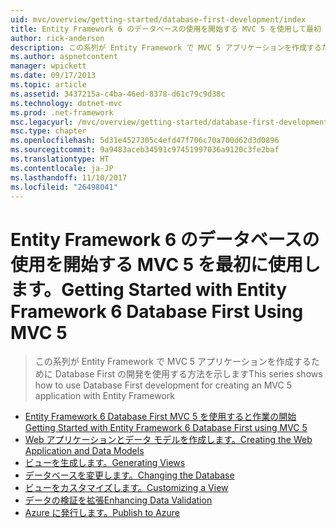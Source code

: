 ```yaml
---
uid: mvc/overview/getting-started/database-first-development/index
title: Entity Framework 6 のデータベースの使用を開始する MVC 5 を使用して最初 |Microsoft ドキュメント
author: rick-anderson
description: この系列が Entity Framework で MVC 5 アプリケーションを作成するために Database First の開発を使用する方法を示します
ms.author: aspnetcontent
manager: wpickett
ms.date: 09/17/2013
ms.topic: article
ms.assetid: 3437215a-c4ba-46ed-8378-d61c79c9d38c
ms.technology: dotnet-mvc
ms.prod: .net-framework
msc.legacyurl: /mvc/overview/getting-started/database-first-development
msc.type: chapter
ms.openlocfilehash: 5d31e4527305c4efd47f706c70a700d62d3d0896
ms.sourcegitcommit: 9a9483aceb34591c97451997036a9120c3fe2baf
ms.translationtype: HT
ms.contentlocale: ja-JP
ms.lasthandoff: 11/10/2017
ms.locfileid: "26498041"
---
```

<a name="getting-started-with-entity-framework-6-database-first-using-mvc-5"></a><span data-ttu-id="9e3be-103">Entity Framework 6 のデータベースの使用を開始する MVC 5 を最初に使用します。</span><span class="sxs-lookup"><span data-stu-id="9e3be-103">Getting Started with Entity Framework 6 Database First Using MVC 5</span></span>
====================
> <span data-ttu-id="9e3be-104">この系列が Entity Framework で MVC 5 アプリケーションを作成するために Database First の開発を使用する方法を示します</span><span class="sxs-lookup"><span data-stu-id="9e3be-104">This series shows how to use Database First development for creating an MVC 5 application with Entity Framework</span></span>


- [<span data-ttu-id="9e3be-105">Entity Framework 6 Database First MVC 5 を使用すると作業の開始</span><span class="sxs-lookup"><span data-stu-id="9e3be-105">Getting Started with Entity Framework 6 Database First using MVC 5</span></span>](setting-up-database.md)
- [<span data-ttu-id="9e3be-106">Web アプリケーションとデータ モデルを作成します。</span><span class="sxs-lookup"><span data-stu-id="9e3be-106">Creating the Web Application and Data Models</span></span>](creating-the-web-application.md)
- [<span data-ttu-id="9e3be-107">ビューを生成します。</span><span class="sxs-lookup"><span data-stu-id="9e3be-107">Generating Views</span></span>](generating-views.md)
- [<span data-ttu-id="9e3be-108">データベースを変更します。</span><span class="sxs-lookup"><span data-stu-id="9e3be-108">Changing the Database</span></span>](changing-the-database.md)
- [<span data-ttu-id="9e3be-109">ビューをカスタマイズします。</span><span class="sxs-lookup"><span data-stu-id="9e3be-109">Customizing a View</span></span>](customizing-a-view.md)
- [<span data-ttu-id="9e3be-110">データの検証を拡張</span><span class="sxs-lookup"><span data-stu-id="9e3be-110">Enhancing Data Validation</span></span>](enhancing-data-validation.md)
- [<span data-ttu-id="9e3be-111">Azure に発行します。</span><span class="sxs-lookup"><span data-stu-id="9e3be-111">Publish to Azure</span></span>](publish-to-azure.md)
